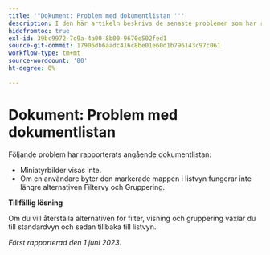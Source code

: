 ```yaml
---
title: '"Dokument: Problem med dokumentlistan '''
description: I den här artikeln beskrivs de senaste problemen som har rapporterats angående dokumentlistan.
hidefromtoc: true
exl-id: 39bc9972-7c9a-4a00-8b00-9670e502fed1
source-git-commit: 17906db6aadc416c8be01e60d1b796143c97c061
workflow-type: tm+mt
source-wordcount: '80'
ht-degree: 0%

---
```


# Dokument: Problem med dokumentlistan

<!--This article is on the WF and WFP TOCs. Valid issue, won't fix.-->

Följande problem har rapporterats angående dokumentlistan:

* Miniatyrbilder visas inte.
* Om en användare byter den markerade mappen i listvyn fungerar inte längre alternativen Filtervy och Gruppering.

**Tillfällig lösning**

Om du vill återställa alternativen för filter, visning och gruppering växlar du till standardvyn och sedan tillbaka till listvyn.

_Först rapporterad den 1 juni 2023._
